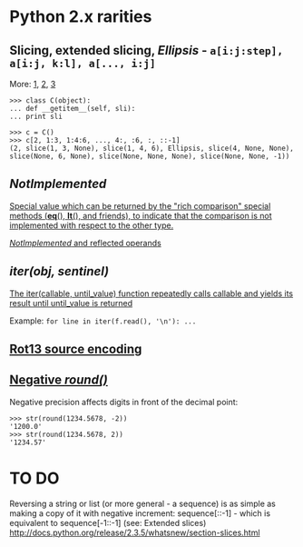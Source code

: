 Python 2.x rarities
========================


## Slicing, extended slicing, *Ellipsis* - ```a[i:j:step], a[i:j, k:l], a[..., i:j]```

More:
[1](http://docs.python.org/release/2.7/library/functions.html#slice),
[2](http://stackoverflow.com/questions/118370/how-do-you-use-the-ellipsis-slicing-syntax-in-python),
[3](http://stackoverflow.com/questions/772124/what-does-the-python-ellipsis-object-do)

```
>>> class C(object):
... def __getitem__(self, sli):
... print sli

>>> c = C()
>>> c[2, 1:3, 1:4:6, ..., 4:, :6, :, ::-1]
(2, slice(1, 3, None), slice(1, 4, 6), Ellipsis, slice(4, None, None), slice(None, 6, None), slice(None, None, None), slice(None, None, -1))
```

## *NotImplemented*

[Special value which can be returned by the "rich comparison" special methods (__eq__(), __lt__(), and friends), to indicate that the comparison is not implemented with respect to the other type.](http://docs.python.org/release/2.7/library/constants.html#NotImplemented)

[*NotImplemented* and reflected operands](http://stackoverflow.com/questions/101268/hidden-features-of-python/3693838#3693838)


## *iter(obj, sentinel)*

[The iter(callable, until_value) function repeatedly calls callable and yields its result until until_value is returned](http://stackoverflow.com/questions/101268/hidden-features-of-python/102202#102202)

Example: ```for line in iter(f.read(), '\n'): ...```


## [Rot13 source encoding](http://stackoverflow.com/questions/101268/hidden-features-of-python/1024693#1024693)


## [Negative *round()*](http://stackoverflow.com/questions/101268/hidden-features-of-python/373949#373949)

Negative precision affects digits in front of the decimal point:

```
>>> str(round(1234.5678, -2))
'1200.0'
>>> str(round(1234.5678, 2))
'1234.57'
```




TO DO
=====

Reversing a string or list (or more general - a sequence) is as simple as making a copy of it with negative increment: sequence[::-1]  - which is equivalent to  sequence[-1::-1]  (see: Extended slices)
http://docs.python.org/release/2.3.5/whatsnew/section-slices.html


